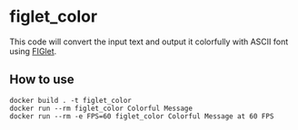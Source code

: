 # figlet_color

This code will convert the input text and output it colorfully with ASCII font using [FIGlet](http://www.figlet.org/).

## How to use

```
docker build . -t figlet_color
docker run --rm figlet_color Colorful Message
docker run --rm -e FPS=60 figlet_color Colorful Message at 60 FPS
```
